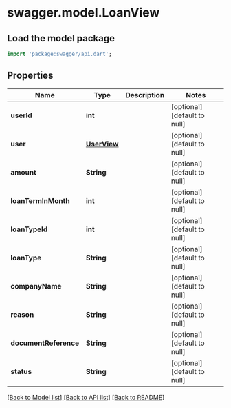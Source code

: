 # swagger.model.LoanView

## Load the model package
```dart
import 'package:swagger/api.dart';
```

## Properties
Name | Type | Description | Notes
------------ | ------------- | ------------- | -------------
**userId** | **int** |  | [optional] [default to null]
**user** | [**UserView**](UserView.md) |  | [optional] [default to null]
**amount** | **String** |  | [optional] [default to null]
**loanTermInMonth** | **int** |  | [optional] [default to null]
**loanTypeId** | **int** |  | [optional] [default to null]
**loanType** | **String** |  | [optional] [default to null]
**companyName** | **String** |  | [optional] [default to null]
**reason** | **String** |  | [optional] [default to null]
**documentReference** | **String** |  | [optional] [default to null]
**status** | **String** |  | [optional] [default to null]

[[Back to Model list]](../README.md#documentation-for-models) [[Back to API list]](../README.md#documentation-for-api-endpoints) [[Back to README]](../README.md)

